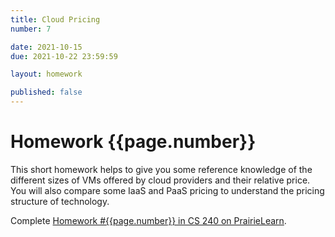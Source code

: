```yaml
---
title: Cloud Pricing
number: 7

date: 2021-10-15
due: 2021-10-22 23:59:59

layout: homework

published: false
---
```


# Homework {{page.number}}

This short homework helps to give you some reference knowledge of the different sizes of VMs offered by cloud providers and their relative price.  You will also compare some IaaS and PaaS pricing to understand the pricing structure of technology.

Complete [Homework #{{page.number}} in CS 240 on PrairieLearn](https://www.prairielearn.org/pl/course_instance/128837/).
